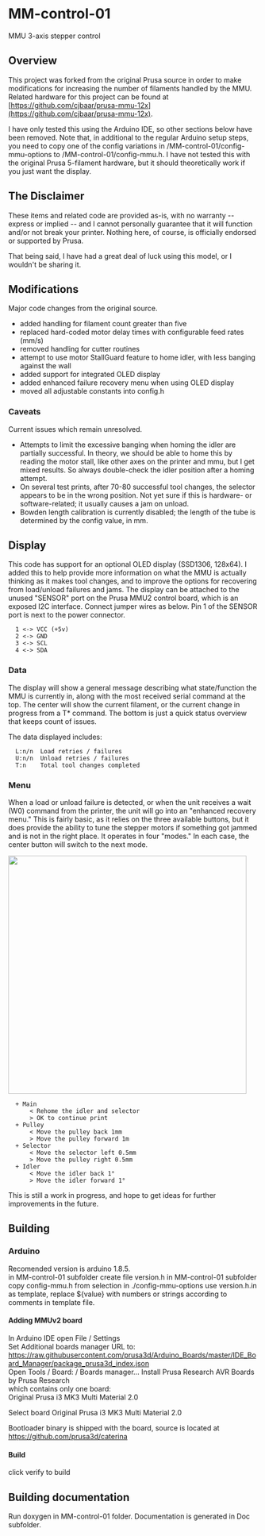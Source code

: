 # MM-control-01
MMU 3-axis stepper control

## Overview
This project was forked from the original Prusa source in order to make modifications for increasing the number of filaments handled by the MMU. Related hardware for this project can be found at [https://github.com/cjbaar/prusa-mmu-12x](https://github.com/cjbaar/prusa-mmu-12x).

I have only tested this using the Arduino IDE, so other sections below have been removed. Note that, in additional to the regular Arduino setup steps, you need to copy one of the config variations in /MM-control-01/config-mmu-options to /MM-control-01/config-mmu.h. I have not tested this with the original Prusa 5-filament hardware, but it should theoretically work if you just want the display.

## The Disclaimer
These items and related code are provided as-is, with no warranty -- express or implied -- and I cannot personally guarantee that it will function and/or not break your printer. Nothing here, of course, is officially endorsed or supported by Prusa.

That being said, I have had a great deal of luck using this model, or I wouldn't be sharing it.

## Modifications
Major code changes from the original source.
* added handling for filament count greater than five
* replaced hard-coded motor delay times with configurable feed rates (mm/s)
* removed handling for cutter routines
* attempt to use motor StallGuard feature to home idler, with less banging against the wall
* added support for integrated OLED display
* added enhanced failure recovery menu when using OLED display
* moved all adjustable constants into config.h

### Caveats
Current issues which remain unresolved.
* Attempts to limit the excessive banging when homing the idler are partially successful. In theory, we should be able to home this by reading the motor stall, like other axes on the printer and mmu, but I get mixed results. So always double-check the idler position after a homing attempt.
* On several test prints, after 70-80 successful tool changes, the selector appears to be in the wrong position. Not yet sure if this is hardware- or software-related; it usually causes a jam on unload.
* Bowden length calibration is currently disabled; the length of the tube is determined by the config value, in mm.

## Display
This code has support for an optional OLED display (SSD1306, 128x64). I added this to help provide more information on what the MMU is actually thinking as it makes tool changes, and to improve the options for recovering from load/unload failures and jams. The display can be attached to the unused "SENSOR" port on the Prusa MMU2 control board, which is an exposed I2C interface. Connect jumper wires as below. Pin 1 of the SENSOR port is next to the power connector.
```
  1 <-> VCC (+5v)
  2 <-> GND
  3 <-> SCL
  4 <-> SDA
```
### Data
The display will show a general message describing what state/function the MMU is currently in, along with the most received serial command at the top. The center will show the current filament, or the current change in progress from a T* command. The bottom is just a quick status overview that keeps count of issues.

The data displayed includes:
```
  L:n/n  Load retries / failures
  U:n/n  Unload retries / failures
  T:n    Total tool changes completed
```

### Menu
When a load or unload failure is detected, or when the unit receives a wait (W0) command from the printer, the unit will go into an "enhanced recovery menu." This is fairly basic, as it relies on the three available buttons, but it does provide the ability to tune the stepper motors if something got jammed and is not in the right place. It operates in four "modes." In each case, the center button will switch to the next mode.

<img src="https://github.com/cjbaar/prusa-mmu-12x/blob/master/img/change.jpeg" width="480" />

```
  + Main
      < Rehome the idler and selector
      > OK to continue print
  + Pulley
      < Move the pulley back 1mm
      > Move the pulley forward 1m
  + Selector
      < Move the selector left 0.5mm
      > Move the pulley right 0.5mm
  + Idler
      < Move the idler back 1°
      > Move the idler forward 1°
```
This is still a work in progress, and hope to get ideas for further improvements in the future.

## Building
### Arduino
Recomended version is arduino 1.8.5.  
in MM-control-01 subfolder create file version.h
in MM-control-01 subfolder copy config-mmu.h from selection in ./config-mmu-options
use version.h.in as template, replace ${value} with numbers or strings according to comments in template file.  

#### Adding MMUv2 board
In Arduino IDE open File / Settings  
Set Additional boards manager URL to:  
https://raw.githubusercontent.com/prusa3d/Arduino_Boards/master/IDE_Board_Manager/package_prusa3d_index.json  
Open Tools / Board: / Boards manager...
Install Prusa Research AVR Boards by Prusa Research  
which contains only one board:  
Original Prusa i3 MK3 Multi Material 2.0

Select board Original Prusa i3 MK3 Multi Material 2.0

Bootloader binary is shipped with the board, source is located at https://github.com/prusa3d/caterina
#### Build
click verify to build

## Building documentation
Run doxygen in MM-control-01 folder.
Documentation is generated in Doc subfolder.
